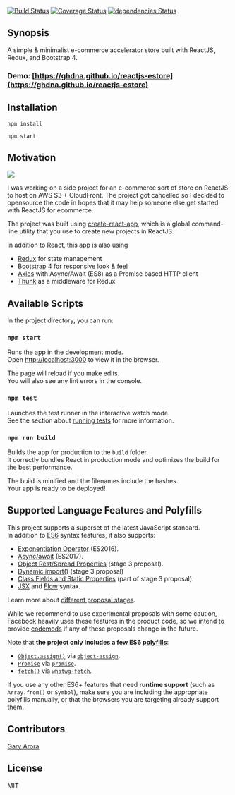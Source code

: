 
[![Build Status](https://travis-ci.org/ghdna/reactjs-estore.svg?branch=master)](https://travis-ci.org/ghdna/reactjs-estore)
[![Coverage Status](https://coveralls.io/repos/github/ghdna/reactjs-estore/badge.svg?branch=master)](https://coveralls.io/github/ghdna/reactjs-estore?branch=master)
[![dependencies Status](https://david-dm.org/ghdna/reactjs-estore/status.svg)](https://david-dm.org/ghdna/reactjs-estore)


## Synopsis

A simple & minimalist e-commerce accelerator store built with ReactJS, Redux, and Bootstrap 4. 

### Demo: [https://ghdna.github.io/reactjs-estore](https://ghdna.github.io/reactjs-estore) 

## Installation 
```
npm install

npm start 
```

## Motivation

![](https://media.giphy.com/media/xUNd9IGWmspPlHHRxS/giphy.gif)

I was working on a side project for an e-commerce sort of store on ReactJS to host on AWS S3 + CloudFront. The project got cancelled so I decided to opensource the code in hopes that it may help someone else get started with ReactJS for ecommerce.  

The project was built using  [create-react-app](https://github.com/facebookincubator/create-react-app), which is a global command-line utility that you use to create new projects in ReactJS.

In addition to React, this app is also using 

* [Redux](http://redux.js.org/) for state management
* [Bootstrap 4](https://getbootstrap.com/) for responsive look & feel
* [Axios](https://github.com/axios/axios) with Async/Await (ES8) as a Promise based HTTP client 
* [Thunk](https://github.com/gaearon/redux-thunk) as a middleware for Redux

## Available Scripts

In the project directory, you can run:

### `npm start`

Runs the app in the development mode.<br>
Open [http://localhost:3000](http://localhost:3000) to view it in the browser.

The page will reload if you make edits.<br>
You will also see any lint errors in the console.

### `npm test`

Launches the test runner in the interactive watch mode.<br>
See the section about [running tests](#running-tests) for more information.

### `npm run build`

Builds the app for production to the `build` folder.<br>
It correctly bundles React in production mode and optimizes the build for the best performance.

The build is minified and the filenames include the hashes.<br>
Your app is ready to be deployed!


## Supported Language Features and Polyfills

This project supports a superset of the latest JavaScript standard.<br>
In addition to [ES6](https://github.com/lukehoban/es6features) syntax features, it also supports:

* [Exponentiation Operator](https://github.com/rwaldron/exponentiation-operator) (ES2016).
* [Async/await](https://github.com/tc39/ecmascript-asyncawait) (ES2017).
* [Object Rest/Spread Properties](https://github.com/sebmarkbage/ecmascript-rest-spread) (stage 3 proposal).
* [Dynamic import()](https://github.com/tc39/proposal-dynamic-import) (stage 3 proposal)
* [Class Fields and Static Properties](https://github.com/tc39/proposal-class-public-fields) (part of stage 3 proposal).
* [JSX](https://facebook.github.io/react/docs/introducing-jsx.html) and [Flow](https://flowtype.org/) syntax.

Learn more about [different proposal stages](https://babeljs.io/docs/plugins/#presets-stage-x-experimental-presets-).

While we recommend to use experimental proposals with some caution, Facebook heavily uses these features in the product code, so we intend to provide [codemods](https://medium.com/@cpojer/effective-javascript-codemods-5a6686bb46fb) if any of these proposals change in the future.

Note that **the project only includes a few ES6 [polyfills](https://en.wikipedia.org/wiki/Polyfill)**:

* [`Object.assign()`](https://developer.mozilla.org/en/docs/Web/JavaScript/Reference/Global_Objects/Object/assign) via [`object-assign`](https://github.com/sindresorhus/object-assign).
* [`Promise`](https://developer.mozilla.org/en-US/docs/Web/JavaScript/Reference/Global_Objects/Promise) via [`promise`](https://github.com/then/promise).
* [`fetch()`](https://developer.mozilla.org/en/docs/Web/API/Fetch_API) via [`whatwg-fetch`](https://github.com/github/fetch).

If you use any other ES6+ features that need **runtime support** (such as `Array.from()` or `Symbol`), make sure you are including the appropriate polyfills manually, or that the browsers you are targeting already support them.



## Contributors

[Gary Arora](https://twitter.com/AroraGary)

## License

MIT